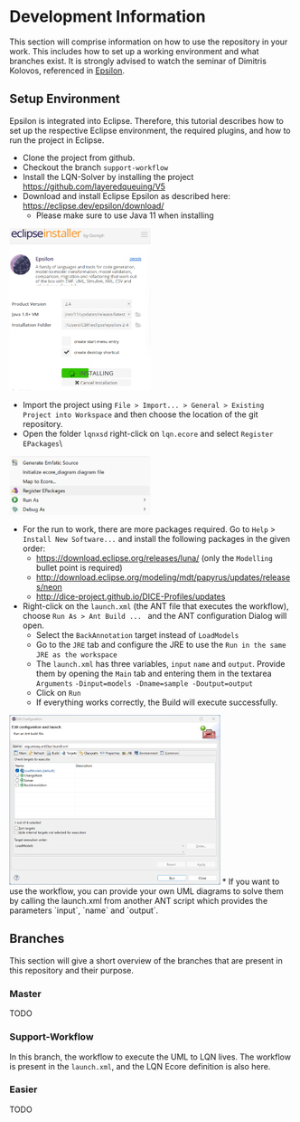 # Development Information

This section will comprise information on how to use the repository in your work. 
This includes how to set up a working environment and what branches exist. 
It is strongly advised to watch the seminar of Dimitris Kolovos, referenced in [Epsilon](Epsilon.md).

## Setup Environment
Epsilon is integrated into Eclipse. 
Therefore, this tutorial describes how to set up the respective Eclipse environment, the required plugins, and how to run the project in Eclipse.

* Clone the project from github.
* Checkout the branch `support-workflow`
* Install the LQN-Solver by installing the project https://github.com/layeredqueuing/V5
* Download and install Eclipse Epsilon as described here: https://eclipse.dev/epsilon/download/
  * Please make sure to use Java 11 when installing

<img src="InstallEpsilon.png" alt="InstallEpsilon" width="250"/>  

* Import the project using `File > Import... > General > Existing Project into Workspace` and then choose the location of the git repository.
* Open the folder `lqnxsd` right-click on `lqn.ecore` and select `Register EPackages`\

<img src="RegisterEPackages.png" alt="RegisterEPackages" width="250"/>

* For the run to work, there are more packages required. Go to `Help` > `Install New Software...` and install the following packages in the given order:
  * https://download.eclipse.org/releases/luna/ (only the `Modelling` bullet point is required)
  * http://download.eclipse.org/modeling/mdt/papyrus/updates/releases/neon
  * http://dice-project.github.io/DICE-Profiles/updates
* Right-click on the `launch.xml` (the ANT file that executes the workflow), choose `Run As > Ant Build ... ` and the ANT configuration Dialog will open. 
  * Select the `BackAnnotation` target instead of `LoadModels` 
  * Go to the `JRE` tab and configure the JRE to use the `Run in the same JRE as the workspace`
  * The `launch.xml` has three variables, `input` `name` and `output`. Provide them by opening the `Main` tab and entering them in the textarea `Arguments` `-Dinput=models -Dname=sample -Doutput=output`
  * Click on `Run`
  * If everything works correctly, the Build will execute successfully.
<img src="AntConfigurationDialog.png" alt="AntConfigurationDialog" height="300"/>
* If you want to use the workflow, you can provide your own UML diagrams to solve them by calling the launch.xml from another ANT script which provides the parameters `input`, `name` and `output`.

## Branches
This section will give a short overview of the branches that are present in this repository and their purpose.

### Master
TODO


### Support-Workflow
In this branch, the workflow to execute the UML to LQN lives.
The workflow is present in the `launch.xml`, and the LQN Ecore definition is also here.

### Easier
TODO
